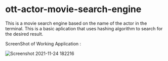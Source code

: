 # ott-actor-movie-search-engine

This is a movie search engine based on the name of the actor in the terminal.
This is a basic aplication that uses hashing algorithm to search for the desired result.

ScreenShot of Working Application :

![Screenshot 2021-11-24 182216](https://user-images.githubusercontent.com/66200713/143244604-068a3fd3-88d0-4862-a6ae-4a2a77cb78ca.png)


